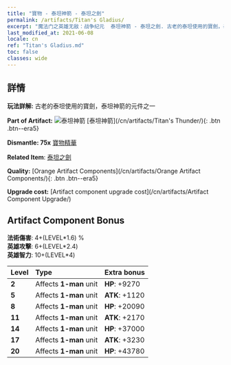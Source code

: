 ```yaml
---
title: "寶物 - 泰坦神箭 - 泰坦之劍"
permalink: /artifacts/Titan's Gladius/
excerpt: "魔法门之英雄无敌：战争纪元  泰坦神箭 - 泰坦之劍. 古老的泰坦使用的寶劍，泰坦神箭的元件之一"
last_modified_at: 2021-06-08
locale: cn
ref: "Titan's Gladius.md"
toc: false
classes: wide
---
```




## 詳情

 **玩法詳解:** 古老的泰坦使用的寶劍，泰坦神箭的元件之一

 **Part of Artifact:** ![泰坦神箭](/images/t/icon_artifact_42.png) [泰坦神箭](/cn/artifacts/Titan's Thunder/){: .btn .btn--era5}

 **Dismantle: 75x** [寶物精華](/cn/Items/con_905/)

 **Related Item**: [泰坦之劍](/cn/Items/art_156/)

 **Quality:** [Orange Artifact Components](/cn/artifacts/Orange Artifact Components/){: .btn .btn--era5}

 **Upgrade cost:** [Artifact component upgrade cost](/cn/artifacts/Artifact Component Upgrade/)

## Artifact Component Bonus

  **法術傷害**: 4+(LEVEL\*1.6) %<br/>**英雄攻擊**: 6+(LEVEL\*2.4)<br/>**英雄智力**: 10+(LEVEL\*4)

  |  Level  | Type |    Extra bonus  | 
  |:--------|:-----|:----------------| 
  | **2** | Affects **1-man** unit | **HP**: +9270 | 
  | **5** | Affects **1-man** unit | **ATK**: +1120 | 
  | **8** | Affects **1-man** unit | **HP**: +20090 | 
  | **11** | Affects **1-man** unit | **ATK**: +2170 | 
  | **14** | Affects **1-man** unit | **HP**: +37000 | 
  | **17** | Affects **1-man** unit | **ATK**: +3230 | 
  | **20** | Affects **1-man** unit | **HP**: +43780 | 
